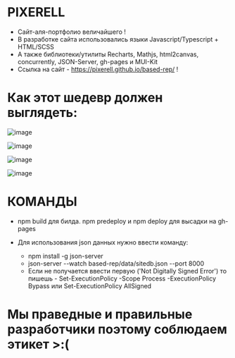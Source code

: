 # PIXERELL

* Сайт-аля-портфолио величайшего !
* В разработке сайта использовались языки Javascript/Typescript + HTML/SCSS 
* А также библиотеки/утилиты Recharts, Mathjs, html2canvas, concurrently, JSON-Server, gh-pages и MUI-Kit
* Ссылка на сайт - https://pixerell.github.io/based-rep/ ! 

# Как этот шедевр должен выглядеть:

![image](https://user-images.githubusercontent.com/90747184/236396320-cc614170-92f5-4a93-a5c8-fbf510b2e971.png)

![image](https://user-images.githubusercontent.com/90747184/236396731-f238dfd2-86f9-4396-927d-5f2b1960ea08.png)

![image](https://user-images.githubusercontent.com/90747184/236396818-3220c02c-73ea-4b0c-8a1f-da881bc8fe23.png)

![image](https://user-images.githubusercontent.com/90747184/236397665-b43699dd-aa0b-4772-b420-68a42d5f8ac9.png)


# КОМАНДЫ

* npm build для билда. npm predeploy и npm deploy для высадки на gh-pages

* Для использования json данных нужно ввести команду:
  - npm install -g json-server
  - json-server --watch based-rep/data/sitedb.json --port 8000
  - Если не получается ввести первую ('Not Digitally Signed Error') то пишешь - Set-ExecutionPolicy -Scope Process -ExecutionPolicy Bypass или Set-ExecutionPolicy AllSigned

# Мы праведные и правильные разработчики поэтому соблюдаем этикет >:(
